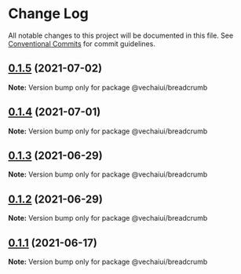 # Change Log

All notable changes to this project will be documented in this file.
See [Conventional Commits](https://conventionalcommits.org) for commit guidelines.

## [0.1.5](https://github.com/vechai/vechaiui/compare/@vechaiui/breadcrumb@0.1.4...@vechaiui/breadcrumb@0.1.5) (2021-07-02)

**Note:** Version bump only for package @vechaiui/breadcrumb





## [0.1.4](https://github.com/vechai/vechaiui/compare/@vechaiui/breadcrumb@0.1.3...@vechaiui/breadcrumb@0.1.4) (2021-07-01)

**Note:** Version bump only for package @vechaiui/breadcrumb





## [0.1.3](https://github.com/vechai/vechaiui/compare/@vechaiui/breadcrumb@0.1.2...@vechaiui/breadcrumb@0.1.3) (2021-06-29)

**Note:** Version bump only for package @vechaiui/breadcrumb





## [0.1.2](https://github.com/vechai/vechaiui/compare/@vechaiui/breadcrumb@0.1.1...@vechaiui/breadcrumb@0.1.2) (2021-06-29)

**Note:** Version bump only for package @vechaiui/breadcrumb





## [0.1.1](https://github.com/vechai/vechaiui/compare/@vechaiui/breadcrumb@0.1.0...@vechaiui/breadcrumb@0.1.1) (2021-06-17)

**Note:** Version bump only for package @vechaiui/breadcrumb
